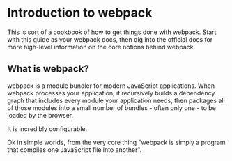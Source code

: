 # Introduction to webpack

This is sort of a cookbook of how to get things done with webpack. Start with this guide as your webpack docs, then dig into the official docs for more high-level information on the core notions behind webpack.

## What is webpack?

webpack is a module bundler for modern JavaScript applications. When webpack processes your application, it recursively builds a dependency graph that includes every module your application needs, then packages all of those modules into a small number of bundles - often only one - to be loaded by the browser.

It is incredibly configurable.

Ok in simple worlds, from the very core thing "webpack is simply a program that compiles one JavaScript file into another".
